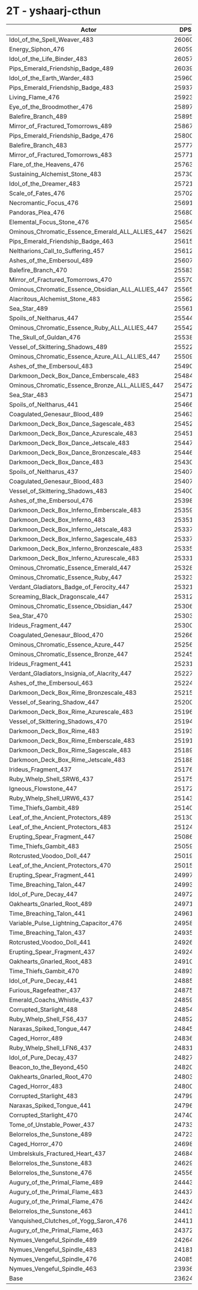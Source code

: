 # 2T - yshaarj-cthun
| Actor | DPS | Increase |
|---|:---:|:---:|
|Idol_of_the_Spell_Weaver_483|260600|10.31%|
|Energy_Siphon_476|260599|10.31%|
|Idol_of_the_Life_Binder_483|260571|10.30%|
|Pips_Emerald_Friendship_Badge_489|260392|10.22%|
|Idol_of_the_Earth_Warder_483|259600|9.89%|
|Pips_Emerald_Friendship_Badge_483|259376|9.79%|
|Living_Flame_476|259234|9.73%|
|Eye_of_the_Broodmother_476|258972|9.62%|
|Balefire_Branch_489|258959|9.62%|
|Mirror_of_Fractured_Tomorrows_489|258674|9.50%|
|Pips_Emerald_Friendship_Badge_476|258000|9.21%|
|Balefire_Branch_483|257776|9.12%|
|Mirror_of_Fractured_Tomorrows_483|257717|9.09%|
|Flare_of_the_Heavens_476|257634|9.05%|
|Sustaining_Alchemist_Stone_483|257303|8.91%|
|Idol_of_the_Dreamer_483|257218|8.88%|
|Scale_of_Fates_476|257026|8.80%|
|Necromantic_Focus_476|256914|8.75%|
|Pandoras_Plea_476|256805|8.70%|
|Elemental_Focus_Stone_476|256546|8.59%|
|Ominous_Chromatic_Essence_Emerald_ALL_ALLIES_447|256296|8.49%|
|Pips_Emerald_Friendship_Badge_463|256150|8.43%|
|Neltharions_Call_to_Suffering_457|256127|8.42%|
|Ashes_of_the_Embersoul_489|256078|8.40%|
|Balefire_Branch_470|255838|8.29%|
|Mirror_of_Fractured_Tomorrows_470|255703|8.24%|
|Ominous_Chromatic_Essence_Obsidian_ALL_ALLIES_447|255655|8.22%|
|Alacritous_Alchemist_Stone_483|255620|8.20%|
|Sea_Star_489|255619|8.20%|
|Spoils_of_Neltharus_447|255442|8.13%|
|Ominous_Chromatic_Essence_Ruby_ALL_ALLIES_447|255421|8.12%|
|The_Skull_of_Guldan_476|255381|8.10%|
|Vessel_of_Skittering_Shadows_489|255221|8.03%|
|Ominous_Chromatic_Essence_Azure_ALL_ALLIES_447|255099|7.98%|
|Ashes_of_the_Embersoul_483|254904|7.90%|
|Darkmoon_Deck_Box_Dance_Emberscale_483|254842|7.87%|
|Ominous_Chromatic_Essence_Bronze_ALL_ALLIES_447|254726|7.82%|
|Sea_Star_483|254718|7.82%|
|Spoils_of_Neltharus_441|254667|7.80%|
|Coagulated_Genesaur_Blood_489|254639|7.79%|
|Darkmoon_Deck_Box_Dance_Sagescale_483|254527|7.74%|
|Darkmoon_Deck_Box_Dance_Azurescale_483|254511|7.73%|
|Darkmoon_Deck_Box_Dance_Jetscale_483|254472|7.72%|
|Darkmoon_Deck_Box_Dance_Bronzescale_483|254462|7.71%|
|Darkmoon_Deck_Box_Dance_483|254301|7.64%|
|Spoils_of_Neltharus_437|254075|7.55%|
|Coagulated_Genesaur_Blood_483|254074|7.55%|
|Vessel_of_Skittering_Shadows_483|254008|7.52%|
|Ashes_of_the_Embersoul_476|253984|7.51%|
|Darkmoon_Deck_Box_Inferno_Emberscale_483|253593|7.34%|
|Darkmoon_Deck_Box_Inferno_483|253515|7.31%|
|Darkmoon_Deck_Box_Inferno_Jetscale_483|253371|7.25%|
|Darkmoon_Deck_Box_Inferno_Sagescale_483|253370|7.25%|
|Darkmoon_Deck_Box_Inferno_Bronzescale_483|253358|7.24%|
|Darkmoon_Deck_Box_Inferno_Azurescale_483|253318|7.23%|
|Ominous_Chromatic_Essence_Emerald_447|253283|7.21%|
|Ominous_Chromatic_Essence_Ruby_447|253231|7.19%|
|Verdant_Gladiators_Badge_of_Ferocity_447|253219|7.19%|
|Screaming_Black_Dragonscale_447|253125|7.15%|
|Ominous_Chromatic_Essence_Obsidian_447|253060|7.12%|
|Sea_Star_470|253035|7.11%|
|Irideus_Fragment_447|253007|7.10%|
|Coagulated_Genesaur_Blood_470|252665|6.95%|
|Ominous_Chromatic_Essence_Azure_447|252560|6.91%|
|Ominous_Chromatic_Essence_Bronze_447|252454|6.86%|
|Irideus_Fragment_441|252310|6.80%|
|Verdant_Gladiators_Insignia_of_Alacrity_447|252272|6.79%|
|Ashes_of_the_Embersoul_463|252247|6.77%|
|Darkmoon_Deck_Box_Rime_Bronzescale_483|252151|6.73%|
|Vessel_of_Searing_Shadow_447|252002|6.67%|
|Darkmoon_Deck_Box_Rime_Azurescale_483|251965|6.66%|
|Vessel_of_Skittering_Shadows_470|251940|6.64%|
|Darkmoon_Deck_Box_Rime_483|251932|6.64%|
|Darkmoon_Deck_Box_Rime_Emberscale_483|251914|6.63%|
|Darkmoon_Deck_Box_Rime_Sagescale_483|251897|6.63%|
|Darkmoon_Deck_Box_Rime_Jetscale_483|251889|6.62%|
|Irideus_Fragment_437|251765|6.57%|
|Ruby_Whelp_Shell_SRW6_437|251756|6.57%|
|Igneous_Flowstone_447|251729|6.56%|
|Ruby_Whelp_Shell_URW6_437|251432|6.43%|
|Time_Thiefs_Gambit_489|251404|6.42%|
|Leaf_of_the_Ancient_Protectors_489|251300|6.37%|
|Leaf_of_the_Ancient_Protectors_483|251244|6.35%|
|Erupting_Spear_Fragment_447|250863|6.19%|
|Time_Thiefs_Gambit_483|250598|6.08%|
|Rotcrusted_Voodoo_Doll_447|250193|5.91%|
|Leaf_of_the_Ancient_Protectors_470|250151|5.89%|
|Erupting_Spear_Fragment_441|249974|5.81%|
|Time_Breaching_Talon_447|249934|5.80%|
|Idol_of_Pure_Decay_447|249725|5.71%|
|Oakhearts_Gnarled_Root_489|249711|5.70%|
|Time_Breaching_Talon_441|249618|5.66%|
|Variable_Pulse_Lightning_Capacitor_476|249582|5.65%|
|Time_Breaching_Talon_437|249357|5.55%|
|Rotcrusted_Voodoo_Doll_441|249267|5.51%|
|Erupting_Spear_Fragment_437|249241|5.50%|
|Oakhearts_Gnarled_Root_483|249109|5.45%|
|Time_Thiefs_Gambit_470|248934|5.37%|
|Idol_of_Pure_Decay_441|248859|5.34%|
|Furious_Ragefeather_437|248753|5.30%|
|Emerald_Coachs_Whistle_437|248599|5.23%|
|Corrupted_Starlight_488|248543|5.21%|
|Ruby_Whelp_Shell_FS6_437|248521|5.20%|
|Naraxas_Spiked_Tongue_447|248450|5.17%|
|Caged_Horror_489|248360|5.13%|
|Ruby_Whelp_Shell_LFN6_437|248316|5.11%|
|Idol_of_Pure_Decay_437|248276|5.09%|
|Beacon_to_the_Beyond_450|248209|5.07%|
|Oakhearts_Gnarled_Root_470|248038|4.99%|
|Caged_Horror_483|248008|4.98%|
|Corrupted_Starlight_483|247996|4.98%|
|Naraxas_Spiked_Tongue_441|247968|4.96%|
|Corrupted_Starlight_470|247409|4.73%|
|Tome_of_Unstable_Power_437|247339|4.70%|
|Belorrelos_the_Sunstone_489|247236|4.65%|
|Caged_Horror_470|246986|4.55%|
|Umbrelskuls_Fractured_Heart_437|246845|4.49%|
|Belorrelos_the_Sunstone_483|246298|4.26%|
|Belorrelos_the_Sunstone_476|245563|3.95%|
|Augury_of_the_Primal_Flame_489|244435|3.47%|
|Augury_of_the_Primal_Flame_483|244372|3.44%|
|Augury_of_the_Primal_Flame_476|244240|3.39%|
|Belorrelos_the_Sunstone_463|244133|3.34%|
|Vanquished_Clutches_of_Yogg_Saron_476|244118|3.33%|
|Augury_of_the_Primal_Flame_463|243727|3.17%|
|Nymues_Vengeful_Spindle_489|242645|2.71%|
|Nymues_Vengeful_Spindle_483|241812|2.36%|
|Nymues_Vengeful_Spindle_476|240854|1.95%|
|Nymues_Vengeful_Spindle_463|239360|1.32%|
|Base|236242|0.00%|
